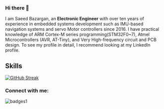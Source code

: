 ### Hi there 👋

I am Saeed Bazargan, an **Electronic Engineer** with over ten years of experience in embedded systems development such as IMU-based navigation systems and servo Motor controllers since 2016. I have practical knowledge of ARM Cortex-M series programming(STM32F0~7), Atmel Microcontrollers (AVR, AT-Tiny), and Very High-frequency circuit and PCB design. To see my profile in detail, I recommend looking at my LinkedIn profile.

## Skills

[![GitHub Streak](https://github-readme-streak-stats.herokuapp.com/SaeedBazarganZSR=DenverCoder1)](https://git.io/streak-stats)

<h3 align="left">Connect with me:</h3>
<p align="left">
<a [![LinkedIn](https://img.shields.io/badge/linkedin-%230077B5.svg?style=for-the-badge&logo=linkedin&logoColor=white)](https://www.linkedin.com/in/saeed-bazargan-sbzrgn/) /></a>
</p>

![badges1](https://dev-to-uploads.s3.amazonaws.com/uploads/articles/6n8fc8zw8pawxveffitx.png)


